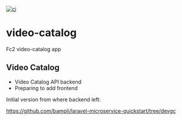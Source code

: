 [![ci](https://github.com/bampli/video-catalog/actions/workflows/cloudbuild.yaml/badge.svg)](https://github.com/bampli/video-catalog/actions/workflows/cloudbuild.yaml)

# video-catalog
Fc2 video-catalog app

## Video Catalog

- Video Catalog API backend
- Preparing to add frontend

Initial version from where backend left:

https://github.com/bampli/laravel-microservice-quickstart/tree/devgc
